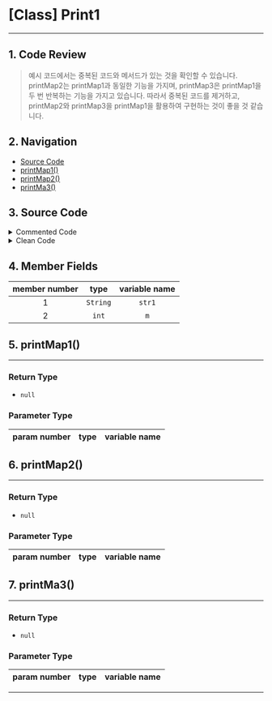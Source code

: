 # [Class] Print1
* * *
## 1. Code Review
> 예시 코드에서는 중복된 코드와 메서드가 있는 것을 확인할 수 있습니다. printMap2는 printMap1과 동일한 기능을 가지며, printMap3은 printMap1을 두 번 반복하는 기능을 가지고 있습니다. 따라서 중복된 코드를 제거하고, printMap2와 printMap3을 printMap1을 활용하여 구현하는 것이 좋을 것 같습니다.


## 2. Navigation
* [Source Code](#3-source-code)
* [printMap1()](#5-printmap1)
* [printMap2()](#6-printmap2)
* [printMa3()](#7-printma3)

## 3. Source Code
<details><summary> Commented Code </summary><div markdown="1">

## Commented Code
* * *
 ```java 

//이 코드는 Print1 클래스에 세 개의 메서드를 정의합니다. 첫 번째 메서드인 printMap1은 별을 출력하는 함수입니다. 이중 반복문을 사용하여 2x5형태로 출력합니다. 두 번째 메서드인 printMap2는 printMap1과 동일한 기능을 수행합니다. 마지막으로 printMap3은 printMap1을 두 번 반복하여 출력하는 함수입니다.
public class Print1 {

    String str1;
    int m;

    public void printMap1(){
        for (int i=0;i<2;i++){
            for (int j=0;j<5;j++){
                System.out.println("*");
            }
            System.out.println("\n");
        }
    }
    public void printMap2(){ //printMap1과 동일한 함수
        for (int i=0;i<2;i++){
            for (int j=0;j<5;j++){
                System.out.println("*");
            }
            System.out.println("\n");
        }
    }
    public void printMa3(){ //printMap1이 두번 반복되는 함수
        for (int i=0;i<2;i++){
            for (int j=0;j<5;j++){
                System.out.println("*");
            }
            System.out.println("\n");
        }

        for (int i=0;i<2;i++){
            for (int j=0;j<5;j++){
                System.out.println("*");
            }
            System.out.println("\n");
        }
    }
}

 ``` 
</div></details><details><summary> Clean Code </summary><div markdown="1">

## Clean Code
* * *
 ```java 
public class Print1 {

    String str1;
    int m;

    public void printMap1(){
        printMapHelper();
    }
    
    public void printMap2(){
        printMapHelper();
    }
    
    public void printMap3(){
        printMapHelper();
        printMapHelper();
    }
    
    private void printMapHelper() {
        for (int i=0; i<2; i++){
            for (int j=0; j<5; j++){
                System.out.println("*");
            }
            System.out.println("\n");
        }
    }
}
 ``` 
</div></details>

## 4. Member Fields
member number | type | variable name 
:-:|:---:|:---:
1 |`String`|`str1`
2 |`int`|`m`


## 5. printMap1()
* * *
### Return Type
- `null`
### Parameter Type
param number | type | variable name 
:-:|:---:|:---:

## 6. printMap2()
* * *
### Return Type
- `null`
### Parameter Type
param number | type | variable name 
:-:|:---:|:---:

## 7. printMa3()
* * *
### Return Type
- `null`
### Parameter Type
param number | type | variable name 
:-:|:---:|:---:

* * *
